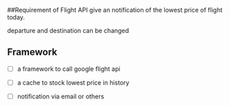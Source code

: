 ##Requirement of Flight API
give an notification of the lowest price of flight today.

departure and destination can be changed


## Framework
- [ ] a framework to call google flight api
- [ ] a cache to stock lowest price in history
- [ ] notification via email or others 

